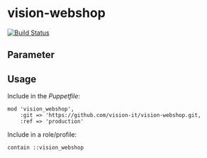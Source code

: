 # vision-webshop

[![Build Status](https://travis-ci.org/vision-it/vision-webshop.svg)](https://travis-ci.org/vision-it/vision-webshop)

## Parameter

## Usage

Include in the *Puppetfile*:

```
mod 'vision_webshop',
    :git => 'https://github.com/vision-it/vision-webshop.git,
    :ref => 'production'
```

Include in a role/profile:

```puppet
contain ::vision_webshop
```

